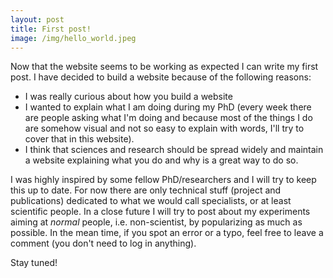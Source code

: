 ```yaml
---
layout: post
title: First post!
image: /img/hello_world.jpeg
---
```


Now that the website seems to be working as expected I can write my first post. I have decided to build a website because of the following reasons:
- I was really curious about how you build a website
- I wanted to explain what I am doing during my PhD (every week there are people asking what I'm doing and because most of the things I do are somehow visual and not so easy to explain with words, I'll try to cover that in this website).
- I think that sciences and research should be spread widely and maintain a website explaining what you do and why is a great way to do so.

I was highly inspired by some fellow PhD/researchers and I will try to keep this up to date. For now there are only technical stuff (project and publications) dedicated to what we would call specialists, or at least scientific people. In a close future I will try to post about my experiments aiming at *normal* people, i.e. non-scientist, by popularizing as much as possible. In the mean time, if you spot an error or a typo, feel free to leave a comment (you don't need to log in anything).

Stay tuned!
